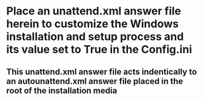 # Place an unattend.xml answer file herein to customize the Windows installation and setup process and its value set to True in the Config.ini #

## This unattend.xml answer file acts indentically to an autounattend.xml answer file placed in the root of the installation media ##

